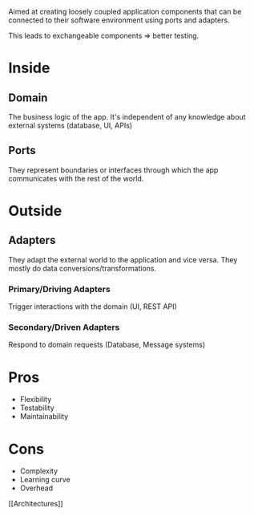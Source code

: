 Aimed at creating loosely coupled application components that can be connected to their software environment using ports and adapters.

This leads to exchangeable components => better testing.


# Inside 
## Domain
The business logic of the app. It's independent of any knowledge about external systems (database, UI, APIs)
## Ports
They represent boundaries or interfaces through which the app communicates with the rest of the world.
# Outside
## Adapters
They adapt the external world to the application and vice versa. They mostly do data conversions/transformations.
### Primary/Driving Adapters
Trigger interactions with the domain (UI, REST API)
### Secondary/Driven Adapters
Respond to domain requests (Database, Message systems)

# Pros
- Flexibility
- Testability
- Maintainability
# Cons
- Complexity
- Learning curve
- Overhead

[[Architectures]]